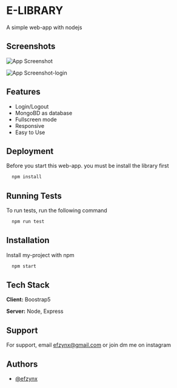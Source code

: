 
# E-LIBRARY

A simple web-app with nodejs



## Screenshots

![App Screenshot](https://i.ibb.co.com/0F9PCg9/Screenshot-2024-08-12-205228.png)

![App Screenshot-login](https://i.ibb.co.com/mRZgs0J/Screenshot-2024-08-12-205617.png)


## Features

- Login/Logout 
- MongoBD as database
- Fullscreen mode
- Responsive
- Easy to Use


## Deployment

Before you start this web-app. you must be install the library first

```bash
  npm install
```


## Running Tests

To run tests, run the following command

```bash
  npm run test
```


## Installation

Install my-project with npm

```bash
  npm start
```
    
## Tech Stack

**Client:** Boostrap5

**Server:** Node, Express


## Support

For support, email efzynx@gmail.com or join dm me on instagram


## Authors

- [@efzynx](https://www.github.com/efzynx)

